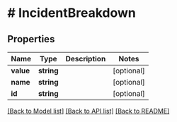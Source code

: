 # # IncidentBreakdown

## Properties

Name | Type | Description | Notes
------------ | ------------- | ------------- | -------------
**value** | **string** |  | [optional]
**name** | **string** |  | [optional]
**id** | **string** |  | [optional]

[[Back to Model list]](../../README.md#models) [[Back to API list]](../../README.md#endpoints) [[Back to README]](../../README.md)

